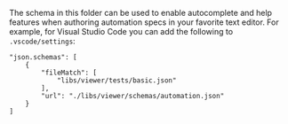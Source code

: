 The schema in this folder can be used to enable autocomplete and help features when authoring
automation specs in your favorite text editor. For example, for Visual Studio Code you can add the
following to `.vscode/settings`:

```
"json.schemas": [
    {
        "fileMatch": [
            "libs/viewer/tests/basic.json"
        ],
        "url": "./libs/viewer/schemas/automation.json"
    }
]
```
